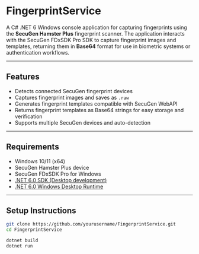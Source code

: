 # FingerprintService

A C# .NET 6 Windows console application for capturing fingerprints using the **SecuGen Hamster Plus** fingerprint scanner. The application interacts with the SecuGen FDxSDK Pro SDK to capture fingerprint images and templates, returning them in **Base64** format for use in biometric systems or authentication workflows.  

---

## Features

- Detects connected SecuGen fingerprint devices  
- Captures fingerprint images and saves as `.raw`  
- Generates fingerprint templates compatible with SecuGen WebAPI  
- Returns fingerprint templates as Base64 strings for easy storage and verification  
- Supports multiple SecuGen devices and auto-detection  

---

## Requirements

- Windows 10/11 (x64)  
- SecuGen Hamster Plus device  
- SecuGen FDxSDK Pro for Windows  
- [.NET 6.0 SDK (Desktop development)](https://dotnet.microsoft.com/en-us/download/dotnet/thank-you/runtime-desktop-6.0.36-windows-x64-installer)  
- [.NET 6.0 Windows Desktop Runtime](https://dotnet.microsoft.com/en-us/download/dotnet/thank-you/runtime-desktop-6.0.36-windows-x64-installer)  

---

## Setup Instructions

```bash
git clone https://github.com/yourusername/FingerprintService.git
cd FingerprintService

dotnet build
dotnet run
